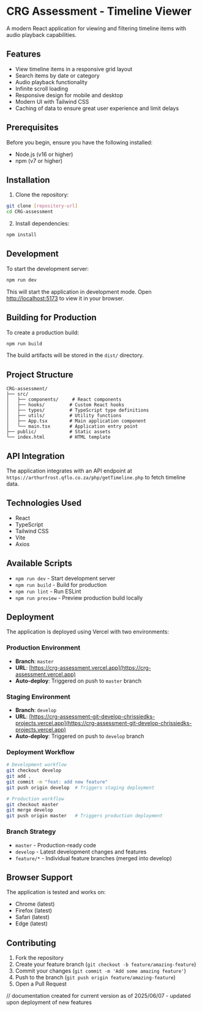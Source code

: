 # CRG Assessment - Timeline Viewer

A modern React application for viewing and filtering timeline items with audio playback capabilities.

## Features

- View timeline items in a responsive grid layout
- Search items by date or category
- Audio playback functionality
- Infinite scroll loading
- Responsive design for mobile and desktop
- Modern UI with Tailwind CSS
- Caching of data to ensure great user experience and limit delays

## Prerequisites

Before you begin, ensure you have the following installed:

- Node.js (v16 or higher)
- npm (v7 or higher)

## Installation

1. Clone the repository:

```bash
git clone [repository-url]
cd CRG-assessment
```

2. Install dependencies:

```bash
npm install
```

## Development

To start the development server:

```bash
npm run dev
```

This will start the application in development mode. Open [http://localhost:5173](http://localhost:5173) to view it in your browser.

## Building for Production

To create a production build:

```bash
npm run build
```

The build artifacts will be stored in the `dist/` directory.

## Project Structure

```
CRG-assessment/
├── src/
│   ├── components/     # React components
│   ├── hooks/         # Custom React hooks
│   ├── types/         # TypeScript type definitions
│   ├── utils/         # Utility functions
│   ├── App.tsx        # Main application component
│   └── main.tsx       # Application entry point
├── public/            # Static assets
└── index.html         # HTML template
```

## API Integration

The application integrates with an API endpoint at `https://arthurfrost.qflo.co.za/php/getTimeline.php` to fetch timeline data.

## Technologies Used

- React
- TypeScript
- Tailwind CSS
- Vite
- Axios

## Available Scripts

- `npm run dev` - Start development server
- `npm run build` - Build for production
- `npm run lint` - Run ESLint
- `npm run preview` - Preview production build locally

## Deployment

The application is deployed using Vercel with two environments:

### Production Environment

- **Branch**: `master`
- **URL**: [https://crg-assessment.vercel.app](https://crg-assessment.vercel.app)
- **Auto-deploy**: Triggered on push to `master` branch

### Staging Environment

- **Branch**: `develop`
- **URL**: [https://crg-assessment-git-develop-chrissiedks-projects.vercel.app](https://crg-assessment-git-develop-chrissiedks-projects.vercel.app)
- **Auto-deploy**: Triggered on push to `develop` branch

### Deployment Workflow

```bash
# Development workflow
git checkout develop
git add .
git commit -m "feat: add new feature"
git push origin develop  # Triggers staging deployment

# Production workflow
git checkout master
git merge develop
git push origin master   # Triggers production deployment
```

### Branch Strategy

- `master` - Production-ready code
- `develop` - Latest development changes and features
- `feature/*` - Individual feature branches (merged into develop)

## Browser Support

The application is tested and works on:

- Chrome (latest)
- Firefox (latest)
- Safari (latest)
- Edge (latest)

## Contributing

1. Fork the repository
2. Create your feature branch (`git checkout -b feature/amazing-feature`)
3. Commit your changes (`git commit -m 'Add some amazing feature'`)
4. Push to the branch (`git push origin feature/amazing-feature`)
5. Open a Pull Request

// documentation created for current version as of 2025/06/07 - updated upon deployment of new features
